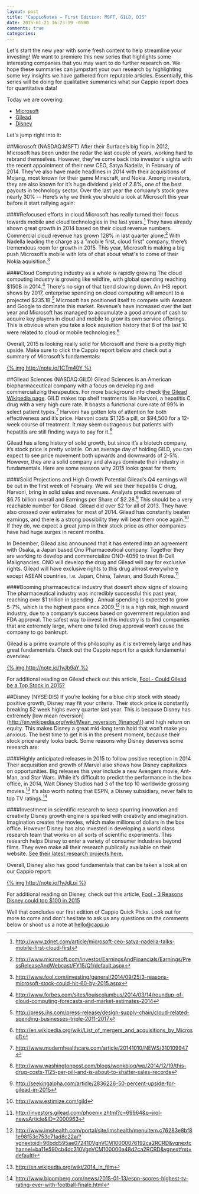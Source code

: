 ```yaml
---
layout: post
title: "CappioNotes - First Edition: MSFT, GILD, DIS"
date: 2015-01-21 16:23:19 -0500
comments: true
categories: 
---
```

Let's start the new year with some fresh content to help streamline your investing! We want to premiere this new series that highlights some interesting companies that you may want to do further research on. We hope these summaries can jumpstart your own research by highlighting some key insights we have gathered from reputable articles. Essentially, this series will be doing for qualitative summaries what our Cappio report does for quantitative data!

Today we are covering: 

* [Microsoft](#msft)
* [Gilead](#gild)
* [Disney](#dis) 

Let's jump right into it:

##<a name="msft"></a>Microsoft (NASDAQ:MSFT)
After their Surface’s big flop in 2012, Microsoft has been under the radar the last couple of years, working hard to rebrand themselves. However, they've come back into investor's sights with the recent appointment of their new CEO, Satya Nadella, in February of 2014. They've also have made headlines in 2014 with their acquisitions of Mojang, most known for their game Minecraft, and Nokia. Among investors, they are also known for it’s huge dividend yield of 2.8%, one of the best payouts in technology sector. Over the last year the company’s stock grew nearly 30% -- Here’s why we think you should a look at Microsoft this year before it start rallying again:

####Refocused efforts in cloud
Microsoft has really turned their focus towards mobile and cloud technologies in the last years.[^1] They have already shown great growth in 2014 based on their cloud revenue numbers. Commercial cloud revenue has grown 128% in last quarter alone.[^2] With Nadella leading the charge as a "mobile first, cloud first" company, there’s tremendous room for growth in 2015. This year, Microsoft is making a big push Microsoft’s mobile with lots of chat about what's to come of their Nokia aquisition.[^3]

####Cloud Computing industry as a whole is rapidly growing
The cloud computing industry is growing like wildfire, with global spending reaching $150B in 2014.[^4] There's no sign of that trend slowing down. An IHS report shows by 2017, enterprise spending on cloud computing will amount to a projected $235.1B.[^5] Microsoft has positioned itself to compete with Amazon and Google to dominate this market. Revenue’s have increased over the last year and Microsoft has managed to accumulate a good amount of cash to acquire key players in cloud and mobile to grow its own service offerings. This is obvious when you take a look  aquisition history that 8 of the last 10 were related to cloud or mobile technologies.[^6]

Overall, 2015 is looking really solid for Microsoft and there is a pretty high upside. Make sure to click the Cappio report below and check out a summary of Microsoft’s fundamentals:

[{% img http://note.io/1CTm40Y %}](http://www.capp.io/queries/new?query=MSFT)

[^1]: <http://www.zdnet.com/article/microsoft-ceo-satya-nadella-talks-mobile-first-cloud-first>
[^2]: <http://www.microsoft.com/investor/EarningsAndFinancials/Earnings/PressReleaseAndWebcast/FY15/Q1/default.aspx>
[^3]: <http://www.fool.com/investing/general/2014/09/25/3-reasons-microsoft-stock-could-hit-60-by-2015.aspx>
[^4]: <http://www.forbes.com/sites/louiscolumbus/2014/03/14/roundup-of-cloud-computing-forecasts-and-market-estimates-2014>
[^5]: <http://press.ihs.com/press-release/design-supply-chain/cloud-related-spending-businesses-triple-2011-2017>
[^6]: <http://en.wikipedia.org/wiki/List_of_mergers_and_acquisitions_by_Microsoft>

##<a name="gild"></a>Gilead Sciences (NASDAQ:GILD) 
Gilead Sciences is an American biopharmaceutical company with a focus on developing and commercializing therapeutics. For more background info check [the Gilead Wikipedia page](https://en.wikipedia.org/wiki/Gilead_Sciences). GILD makes top shelf treatments like Harvoni, a hepatitis C drug with a very high cure rate. It boasts a functional cure rate of 99% in select patient types.[^7] Harvoni has gotten lots of attention for both effectiveness and it’s price. Harvoni costs $1,125 a pill, or $94,500 for a 12-week course of treatment. It may seem outrageous but patients with hepatitis are still finding ways to pay for it.[^8]

[^7]: <http://www.modernhealthcare.com/article/20141010/NEWS/310109947>
[^8]: <http://www.washingtonpost.com/blogs/wonkblog/wp/2014/12/19/this-drug-costs-1125-per-pill-and-is-about-to-shatter-sales-records>

Gilead has a long history of solid growth, but since it’s a biotech company, it’s stock price is pretty volatile. On an average day of holding GILD, you can expect to see price movement both upwards and downwards of 2-5%. However, they are a solid company and always dominate their industry in fundamentals. Here are some reasons why 2015 looks great for them:

####Solid Projections and High Growth Potential
Gilead’s Q4 earnings will be out in the first week of February. We will see their hepatitis C drug, Harvoni, bring in solid sales and revenues. Analysts predict revenues of $6.75 billion overall and Earnings per Share of $2.28.[^9] This should be a very reachable number for Gilead. Gilead did over $2 for all of 2013. They have also crossed over estimates  for most of 2014. Gilead has constantly beaten earnings, and there is a strong possibility they will beat them once again.[^10] If they do, we expect a great jump in their stock price as other companies have had huge surges in recent months. 

[^9]: <http://seekingalpha.com/article/2836226-50-percent-upside-for-gilead-in-2015>
[^10]: <http://www.estimize.com/gild>

In December, Gilead also announced that it has entered into an agreement with Osaka, a Japan based Ono Pharmaceutical company. Together they are working to develop and commercialize ONO-4059 to treat B-Cell Malignancies. ONO will develop the drug and Gilead will pay for exclusive rights. Gilead will have exclusive rights to this drug almost everywhere except ASEAN countries, i.e. Japan, China, Taiwan, and South Korea.[^11]

[^11]: <http://investors.gilead.com/phoenix.zhtml?c=69964&p=irol-newsArticle&ID=2000963> 

####Booming pharmaceutical industry that doesn’t show signs of slowing
The pharmaceutical industry was incredibly successful this past year, reaching over $1 trillion in spending . Annual spending is expected to grow 5-7%, which is the highest pace since 2009.[^12] It is a high risk, high reward industry, due to a company’s success based on government regulation and FDA approval. The safest way to invest in this industry is to find companies that are extremely large, where one failed drug approval won’t cause the company to go bankrupt. 

[^12]: <http://www.imshealth.com/portal/site/imshealth/menuitem.c76283e8bf81e98f53c753c71ad8c22a/?vgnextoid=96bdd595ae072410VgnVCM10000076192ca2RCRD&vgnextchannel=ba11e590cb4dc310VgnVCM100000a48d2ca2RCRD&vgnextfmt=defaultl>

Gilead is a prime example of this philosophy as it is extremely large and has great fundamentals. Check out the Cappio report for a quick fundamental overview:

[{% img http://note.io/1yJb9aY %}](http://www.capp.io/queries/new?query=GILD)

For additional reading on Gilead check out this article, [Fool - Could Gilead be a Top Stock in 2015?](http://www.fool.com/investing/general/2014/12/22/could-gilead-sciences-inc-be-a-top-stock-in-2015.aspx)

##<a name="dis"></a>Disney (NYSE:DIS)
If you’re looking for a blue chip stock with steady positive growth, Disney may fit your criteria. Their stock price is constantly breaking 52 week highs every quarter last year. This is because Disney has extremely [low mean reversion](http://en.wikipedia.org/wiki/Mean_reversion_(finance\)) and high return on equity. This makes Disney a great mid-long term hold that won’t make you anxious. The best time to get it is in the present moment, because their stock price rarely looks back. Some reasons why Disney deserves some research are:

####Highly anticipated releases in 2015 to follow positive reception in 2014
Their acquisition and growth of Marvel also shows how Disney capitalizes on opportunities. Big releases this year include a new Avengers movie, Ant-Man, and Star Wars. While it’s difficult to predict the performance in the box office, in 2014, Walt Disney Studios had 3 of the top 10 worldwide grossing movies.[^13] It’s also worth noting that ESPN, a Disney subsidiary, never fails to top TV ratings.[^14]

[^13]: <http://en.wikipedia.org/wiki/2014_in_film>
[^14]: <http://www.bloomberg.com/news/2015-01-13/espn-scores-highest-tv-rating-ever-with-football-finale.html>

####Investment in scientific research to keep spurring innovation and creativity
Disney growth engine is sparked with creativity and imagination. Imagination creates the movies, which make millions of dollars in the box office. However Disney has also invested in developing a world class research team that works on all sorts of scientific experiments. This research helps Disney to enter a variety of consumer industries beyond films. They even make all their research publically available on their website. [See their latest research projects here.](http://www.disneyresearch.com/projects/)

Overall, Disney also has good fundamentals that can be taken a look at on our Cappio report:

[{% img http://note.io/1yJdLpi %}](http://www.capp.io/queries/new?query=DIS)

For additional reading on Disney, check out this article, [Fool - 3 Reasons Disney could top $100 in 2015](http://www.fool.com/investing/general/2014/12/09/3-reasons-walt-disney-co-stock-could-top-100-in-20.aspx)

Well that concludes our first edition of Cappio Quick Picks. Look out for more to come and don't hesitate to ask us any questions on the comments below or shoot us a note at hello@capp.io